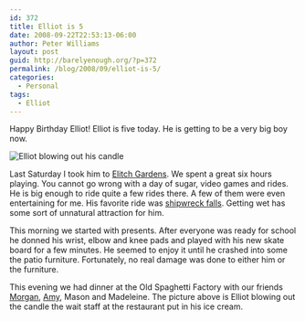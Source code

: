 ```yaml
---
id: 372
title: Elliot is 5
date: 2008-09-22T22:53:13-06:00
author: Peter Williams
layout: post
guid: http://barelyenough.org/?p=372
permalink: /blog/2008/09/elliot-is-5/
categories:
  - Personal
tags:
  - Elliot
---
```

Happy Birthday Elliot! Elliot is five today. He is getting to be a very big boy now.

![Elliot blowing out his candle](/blog/media/elliot-fifth-bday.jpg) 

Last Saturday I took him to [Elitch Gardens](http://www.elitchgardens.com/). We spent a great six hours playing. You cannot go wrong with a day of sugar, video games and rides. He is big enough to ride quite a few rides there. A few of them were even entertaining for me. His favorite ride was [shipwreck falls](http://www.elitchgardens.com/shipwreckfalls.php). Getting wet has some sort of unnatural attraction for him.

This morning we started with presents. After everyone was ready for school he donned his wrist, elbow and knee pads and played with his new skate board for a few minutes. He seemed to enjoy it until he crashed into some the patio furniture. Fortunately, no real damage was done to either him or the furniture.

This evening we had dinner at the Old Spaghetti Factory with our friends [Morgan](http://www.blizzo.com/), [Amy](http://www.amysbrain.com/), Mason and Madeleine. The picture above is Elliot blowing out the candle the wait staff at the restaurant put in his ice cream.